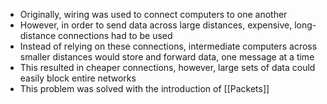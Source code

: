 - Originally, wiring was used to connect computers to one another
- However, in order to send data across large distances, expensive, long-distance connections had to be used
- Instead of relying on these connections, intermediate computers across smaller distances would store and forward data, one message at a time
- This resulted in cheaper connections, however, large sets of data could easily block entire networks
- This problem was solved with the introduction of [[Packets]]